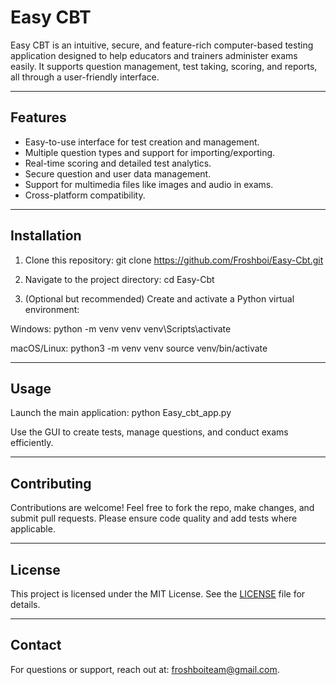 # Easy CBT

Easy CBT is an intuitive, secure, and feature-rich computer-based testing application designed to help educators and trainers administer exams easily. It supports question management, test taking, scoring, and reports, all through a user-friendly interface.

---

## Features

- Easy-to-use interface for test creation and management.
- Multiple question types and support for importing/exporting.
- Real-time scoring and detailed test analytics.
- Secure question and user data management.
- Support for multimedia files like images and audio in exams.
- Cross-platform compatibility.

---

## Installation

1. Clone this repository:
git clone https://github.com/Froshboi/Easy-Cbt.git


2. Navigate to the project directory:
cd Easy-Cbt


3. (Optional but recommended) Create and activate a Python virtual environment:

Windows:
python -m venv venv
venv\Scripts\activate


macOS/Linux:
python3 -m venv venv
source venv/bin/activate


---

## Usage

Launch the main application:
python Easy_cbt_app.py


Use the GUI to create tests, manage questions, and conduct exams efficiently.

---

## Contributing

Contributions are welcome! Feel free to fork the repo, make changes, and submit pull requests. Please ensure code quality and add tests where applicable.

---

## License

This project is licensed under the MIT License. See the [LICENSE](LICENSE) file for details.

---

## Contact

For questions or support, reach out at: [froshboiteam@gmail.com](mailto:froshboiteam@gmail.com).

